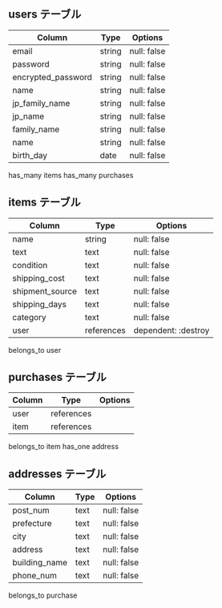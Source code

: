 ## users テーブル

| Column             | Type   | Options     |
| ------------------ | ------ | ----------- |
| email              | string | null: false |
| password           | string | null: false |
| encrypted_password | string | null: false |
| name               | string | null: false |
| jp_family_name     | string | null: false |
| jp_name            | string | null: false |
| family_name        | string | null: false |
| name               | string | null: false |
| birth_day          | date   | null: false |

has_many items
has_many purchases

## items テーブル

| Column          | Type       | Options            |
| ---------       | ---------- | ------------------ |
| name            | string     | null: false        |
| text            | text       | null: false        |
| condition       | text       | null: false        |
| shipping_cost   | text       | null: false        |
| shipment_source | text       | null: false        |
| shipping_days   | text       | null: false        |
| category        | text       | null: false        |
| user            | references | dependent: :destroy|

belongs_to user

## purchases テーブル

| Column      | Type       | Options     |
| ----------- | ---------- | ----------- |
| user        | references |             |
| item        | references |             | 

belongs_to item
has_one address

## addresses テーブル

| Column        | Type       | Options     |
| ------------- | ---------- | ----------- |
| post_num      | text       | null: false |
| prefecture    | text       | null: false |
| city          | text       | null: false |
| address       | text       | null: false |
| building_name | text       | null: false | 
| phone_num     | text       | null: false |

belongs_to purchase